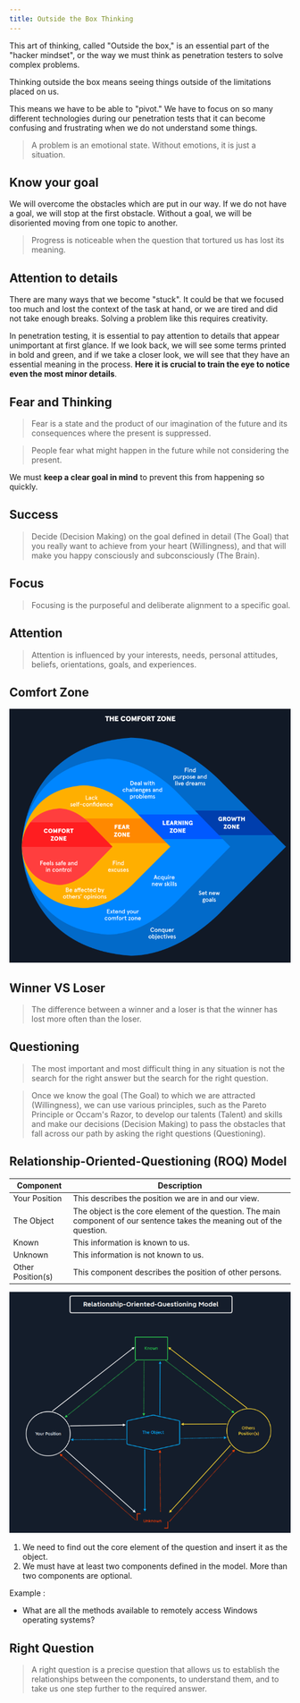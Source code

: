 ```yaml
---
title: Outside the Box Thinking
---
```



This art of thinking, called "Outside the box," is an essential part of the "hacker mindset", or the way we must think as penetration testers to solve complex problems.

Thinking outside the box means seeing things outside of the limitations placed on us.

This means we have to be able to "pivot." We have to focus on so many different technologies during our penetration tests that it can become confusing and frustrating when we do not understand some things.

> A problem is an emotional state. Without emotions, it is just a situation.

## Know your goal

We will overcome the obstacles which are put in our way. If we do not have a goal, we will stop at the first obstacle. Without a goal, we will be disoriented moving from one topic to another.

> Progress is noticeable when the question that tortured us has lost its meaning.

## Attention to details

There are many ways that we become "stuck". It could be that we focused too much and lost the context of the task at hand, or we are tired and did not take enough breaks. Solving a problem like this requires creativity.

In penetration testing, it is essential to pay attention to details that appear unimportant at first glance. If we look back, we will see some terms printed in bold and green, and if we take a closer look, we will see that they have an essential meaning in the process. **Here it is crucial to train the eye to notice even the most minor details**.

## Fear and Thinking

> Fear is a state and the product of our imagination of the future and its consequences where the present is suppressed.

> People fear what might happen in the future while not considering the present.

We must **keep a clear goal in mind** to prevent this from happening so quickly.

## Success

> Decide (Decision Making) on the goal defined in detail (The Goal) that you really want to achieve from your heart (Willingness), and that will make you happy consciously and subconsciously (The Brain).

## Focus

> Focusing is the purposeful and deliberate alignment to a specific goal.

## Attention

> Attention is influenced by your interests, needs, personal attitudes, beliefs, orientations, goals, and experiences.

## Comfort Zone

![The Comfort Zone](/knowledge/assets/comfort-zone.png "The Comfort Zone")

## Winner VS Loser

> The difference between a winner and a loser is that the winner has lost more often than the loser.


## Questioning

> The most important and most difficult thing in any situation is not the search for the right answer but the search for the right question.

> Once we know the goal (The Goal) to which we are attracted (Willingness), we can use various principles, such as the Pareto Principle or Occam's Razor, to develop our talents (Talent) and skills and make our decisions (Decision Making) to pass the obstacles that fall across our path by asking the right questions (Questioning).


## Relationship-Oriented-Questioning (ROQ) Model

| **Component**     | **Description**                                                                                                           |
| ----------------- | ------------------------------------------------------------------------------------------------------------------------- |
| Your Position     | This describes the position we are in and our view.                                                                       |
| The Object        | The object is the core element of the question. The main component of our sentence takes the meaning out of the question. |
| Known             | This information is known to us.                                                                                          |
| Unknown           | This information is not known to us.                                                                                      |
| Other Position(s) | This component describes the position of other persons.                                                                   |

![ROQ Model](/knowledge/assets/roq-model.png "ROQ Model")

1. We need to find out the core element of the question and insert it as the object.
2. We must have at least two components defined in the model. More than two components are optional.

Example : 
- What are all the methods available to remotely access Windows operating systems?

## Right Question

> A right question is a precise question that allows us to establish the relationships between the components, to understand them, and to take us one step further to the required answer.

